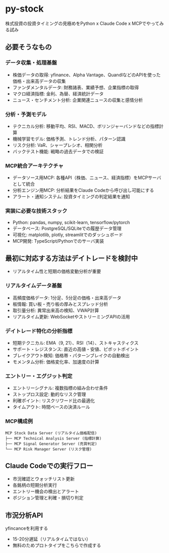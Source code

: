 # py-stock

株式投資の投資タイミングの見極めをPython x Claude Code x MCPでやってみる試み

## 必要そうなもの

### データ収集・処理基盤

- 株価データの取得: yfinance、Alpha Vantage、QuandlなどのAPIを使った価格・出来高データの収集
- ファンダメンタルデータ: 財務諸表、業績予想、企業指標の取得
- マクロ経済指標: 金利、為替、経済統計データ
- ニュース・センチメント分析: 企業関連ニュースの収集と感情分析

### 分析・予測モデル

- テクニカル分析: 移動平均、RSI、MACD、ボリンジャーバンドなどの指標計算
- 機械学習モデル: 価格予測、トレンド分析、パターン認識
- リスク分析: VaR、シャープレシオ、相関分析
- バックテスト機能: 戦略の過去データでの検証

### MCP統合アーキテクチャ

- データソース用MCP: 各種API（株価、ニュース、経済指標）をMCPサーバとして統合
- 分析エンジン用MCP: 分析結果をClaude Codeから呼び出し可能にする
- アラート・通知システム: 投資タイミングの判定結果を通知

### 実装に必要な技術スタック

- Python: pandas, numpy, scikit-learn, tensorflow/pytorch
- データベース: PostgreSQL/SQLiteでの履歴データ管理
- 可視化: matplotlib, plotly, streamlitでのダッシュボード
- MCP開発: TypeScript/Pythonでのサーバ実装

## 最初に対応する方法はデイトレードを検討中

- リアルタイム性と短期の価格変動分析が重要

### リアルタイムデータ基盤

- 高頻度価格データ: 1分足、5分足の価格・出来高データ
- 板情報: 買い板・売り板の厚みとスプレッド分析
- 取引量分析: 異常出来高の検知、VWAP計算
- リアルタイム更新: WebSocketやストリーミングAPIの活用

### デイトレード特化の分析指標

- 短期テクニカル: EMA（9, 21）、RSI（14）、ストキャスティクス
- サポート・レジスタンス: 直近の高値・安値、ピボットポイント
- ブレイクアウト検知: 価格帯・パターンブレイクの自動検出
- モメンタム分析: 価格変化率、加速度の計算

### エントリー・エグジット判定

- エントリーシグナル: 複数指標の組み合わせ条件
- ストップロス設定: 動的なリスク管理
- 利確ポイント: リスクリワード比の最適化
- タイムアウト: 時間ベースの決済ルール

### MCP構成例
```
MCP Stock Data Server (リアルタイム価格配信)
├── MCP Technical Analysis Server (指標計算)
├── MCP Signal Generator Server (売買判定)
└── MCP Risk Manager Server (リスク管理)
```

## Claude Codeでの実行フロー

- 市況確認とウォッチリスト更新
- 各銘柄の短期分析実行
- エントリー機会の検出とアラート
- ポジション管理と利確・損切り判定

## 市況分析API

yfincanceを利用する
- 15-20分遅延（リアルタイムではない）
- 無料のためプロトタイプをこちらで作成する